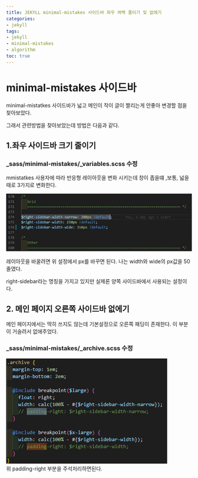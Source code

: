 ```yaml
---
title: JEKYLL minimal-mistakes 사이드바 좌우 여백 줄이기 및 없에기
categories:
- jekyll
tags:
- jekyll
- minimal-mistakes
- algorithm
toc: true
---
```


# minimal-mistakes 사이드바
minimal-mistatkes 사이드바가 넓고 메인이 작이 글이 짤리는게 안좋아 변경할 점을 찾아보았다.  

그래서 관련방법을 찾아보았는데 방법은 다음과 같다.

## 1.좌우 사이드바 크기 줄이기
### _sass/minimal-mistakes/_variables.scss 수정

mmistatkes 사용자에 따라 반응형 레이아웃을 변화 시키는데  창이 좁을떄 ,보통, 넓을때로 3가지로 변화한다.  

![](/assets/images/minimal-mistakes-sidbar-variables.PNG)


레이아웃을 바꿀려면 위 설정에서 px를 바꾸면 된다. 나는 width와 wide의 px값을 50줄였다. 
  
right-sidebar라는 명칭을 가지고 있지만 실제론 양쪽 사이드바에서 사용되는 설정이다. 

## 2. 메인 페이지 오른쪽 사이드바 없에기
메인 페이지에서는 딱히 쓰지도 않는데 기본설정으로 오른쪽 패딩이 존재한다.
이 부분이 거슬려서 없에주었다.
### _sass/minimal-mistakes/_archive.scss 수정
![](/assets/images/minimal-mistakes-main-right-padding.PNG)  
위 padding-right 부분을 주석처리하면된다.
